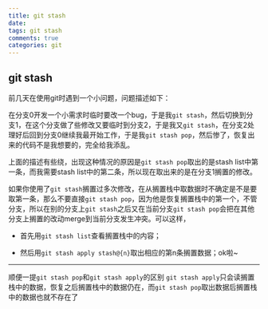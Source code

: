 ```yaml
---
title: git stash
date:
tags: git stash
comments: true
categories: git
---
```

## git stash

<!-- more -->

前几天在使用git时遇到一个小问题，问题描述如下：

在分支0开发一个小需求时临时要改一个bug，于是我`git stash`，然后切换到分支1，在这个分支做了些修改又要临时到分支2，于是我又`git stash`，在分支2处理好后回到分支0继续我最开始工作，于是我`git stash pop`，然后惨了，恢复出来的代码不是我想要的，完全给我添乱。

上面的描述有些绕，出现这种情况的原因是`git stash pop`取出的是stash list中第一条，而我需要stash list中的第二条，所以现在取出来的是在分支1搁置的修改。

如果你使用了`git stash`搁置过多次修改，在从搁置栈中取数据时不确定是不是要取第一条，那么不要直接`git stash pop`，因为他是恢复搁置栈中的第一个，不管分支，所以在别的分支上`git stash`之后又在当前分支`git stash pop`会把在其他分支上搁置的改动merge到当前分支发生冲突。可以这样，

+ 首先用`git stash list`查看搁置栈中的内容；

+ 然后用`git stash apply stash@{n}`取出相应的第n条搁置数据；ok啦~
___
顺便一提`git stash pop`和`git stash apply`的区别
`git stash apply`只会读搁置栈中的数据，恢复之后搁置栈中的数据仍在，而`git stash pop`取出数据后搁置栈中的数据也就不存在了